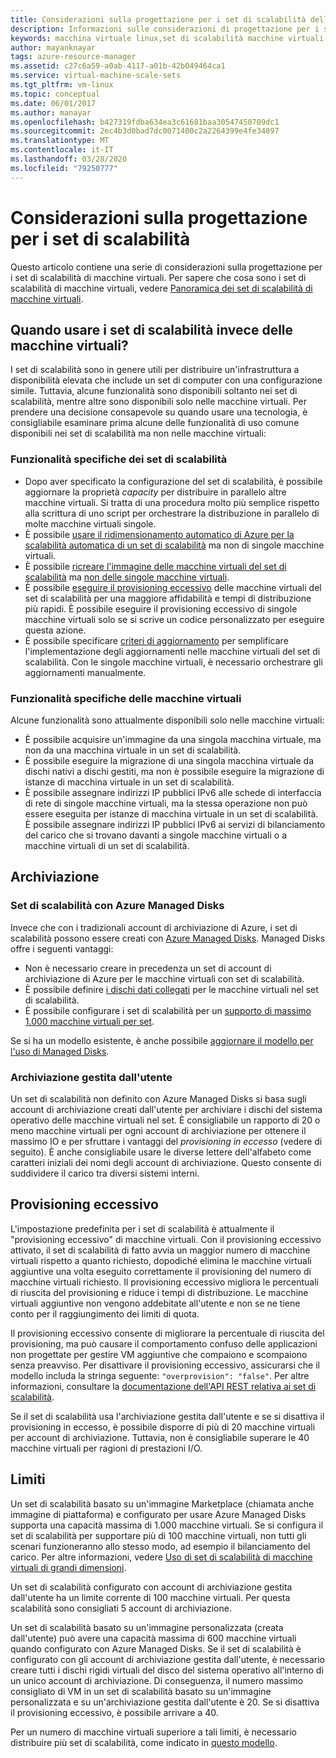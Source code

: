 ```yaml
---
title: Considerazioni sulla progettazione per i set di scalabilità delle macchine virtuali di AzureDesign Considerations for Azure Virtual Machine Scale Sets
description: Informazioni sulle considerazioni di progettazione per i set di scalabilità di macchine virtuali di Azure.Learn about the design considerations for your Azure Virtual Machine Scale Sets. Confrontare le funzionalità dei set di scalabilità con le funzionalità della macchina virtuale.
keywords: macchina virtuale linux,set di scalabilità macchine virtuali
author: mayanknayar
tags: azure-resource-manager
ms.assetid: c27c6a59-a0ab-4117-a01b-42b049464ca1
ms.service: virtual-machine-scale-sets
ms.tgt_pltfrm: vm-linux
ms.topic: conceptual
ms.date: 06/01/2017
ms.author: manayar
ms.openlocfilehash: b427319fdba634ea3c61681baa30547450709dc1
ms.sourcegitcommit: 2ec4b3d0bad7dc0071400c2a2264399e4fe34897
ms.translationtype: MT
ms.contentlocale: it-IT
ms.lasthandoff: 03/28/2020
ms.locfileid: "79250777"
---
```

# <a name="design-considerations-for-scale-sets"></a>Considerazioni sulla progettazione per i set di scalabilità
Questo articolo contiene una serie di considerazioni sulla progettazione per i set di scalabilità di macchine virtuali. Per sapere che cosa sono i set di scalabilità di macchine virtuali, vedere [Panoramica dei set di scalabilità di macchine virtuali](virtual-machine-scale-sets-overview.md).

## <a name="when-to-use-scale-sets-instead-of-virtual-machines"></a>Quando usare i set di scalabilità invece delle macchine virtuali?
I set di scalabilità sono in genere utili per distribuire un'infrastruttura a disponibilità elevata che include un set di computer con una configurazione simile. Tuttavia, alcune funzionalità sono disponibili soltanto nei set di scalabilità, mentre altre sono disponibili solo nelle macchine virtuali. Per prendere una decisione consapevole su quando usare una tecnologia, è consigliabile esaminare prima alcune delle funzionalità di uso comune disponibili nei set di scalabilità ma non nelle macchine virtuali:

### <a name="scale-set-specific-features"></a>Funzionalità specifiche dei set di scalabilità

- Dopo aver specificato la configurazione del set di scalabilità, è possibile aggiornare la proprietà *capacity* per distribuire in parallelo altre macchine virtuali. Si tratta di una procedura molto più semplice rispetto alla scrittura di uno script per orchestrare la distribuzione in parallelo di molte macchine virtuali singole.
- È possibile [usare il ridimensionamento automatico di Azure per la scalabilità automatica di un set di scalabilità](./virtual-machine-scale-sets-autoscale-overview.md) ma non di singole macchine virtuali.
- È possibile [ricreare l'immagine delle macchine virtuali del set di scalabilità](https://docs.microsoft.com/rest/api/compute/virtualmachinescalesets/reimage) ma [non delle singole macchine virtuali](https://docs.microsoft.com/rest/api/compute/virtualmachines).
- È possibile [eseguire il provisioning eccessivo](https://docs.microsoft.com/azure/virtual-machine-scale-sets/virtual-machine-scale-sets-design-overview#overprovisioning) delle macchine virtuali del set di scalabilità per una maggiore affidabilità e tempi di distribuzione più rapidi. È possibile eseguire il provisioning eccessivo di singole macchine virtuali solo se si scrive un codice personalizzato per eseguire questa azione.
- È possibile specificare [criteri di aggiornamento](./virtual-machine-scale-sets-upgrade-scale-set.md) per semplificare l'implementazione degli aggiornamenti nelle macchine virtuali del set di scalabilità. Con le singole macchine virtuali, è necessario orchestrare gli aggiornamenti manualmente.

### <a name="vm-specific-features"></a>Funzionalità specifiche delle macchine virtuali

Alcune funzionalità sono attualmente disponibili solo nelle macchine virtuali:

- È possibile acquisire un'immagine da una singola macchina virtuale, ma non da una macchina virtuale in un set di scalabilità.
- È possibile eseguire la migrazione di una singola macchina virtuale da dischi nativi a dischi gestiti, ma non è possibile eseguire la migrazione di istanze di macchina virtuale in un set di scalabilità.
- È possibile assegnare indirizzi IP pubblici IPv6 alle schede di interfaccia di rete di singole macchine virtuali, ma la stessa operazione non può essere eseguita per istanze di macchina virtuale in un set di scalabilità. È possibile assegnare indirizzi IP pubblici IPv6 ai servizi di bilanciamento del carico che si trovano davanti a singole macchine virtuali o a macchine virtuali di un set di scalabilità.

## <a name="storage"></a>Archiviazione

### <a name="scale-sets-with-azure-managed-disks"></a>Set di scalabilità con Azure Managed Disks
Invece che con i tradizionali account di archiviazione di Azure, i set di scalabilità possono essere creati con [Azure Managed Disks](../virtual-machines/windows/managed-disks-overview.md). Managed Disks offre i seguenti vantaggi:
- Non è necessario creare in precedenza un set di account di archiviazione di Azure per le macchine virtuali con set di scalabilità.
- È possibile definire [i dischi dati collegati](virtual-machine-scale-sets-attached-disks.md) per le macchine virtuali nel set di scalabilità.
- È possibile configurare i set di scalabilità per un [supporto di massimo 1.000 macchine virtuali per set](virtual-machine-scale-sets-placement-groups.md). 

Se si ha un modello esistente, è anche possibile [aggiornare il modello per l'uso di Managed Disks](virtual-machine-scale-sets-convert-template-to-md.md).

### <a name="user-managed-storage"></a>Archiviazione gestita dall'utente
Un set di scalabilità non definito con Azure Managed Disks si basa sugli account di archiviazione creati dall'utente per archiviare i dischi del sistema operativo delle macchine virtuali nel set. È consigliabile un rapporto di 20 o meno macchine virtuali per ogni account di archiviazione per ottenere il massimo IO e per sfruttare i vantaggi del _provisioning in eccesso_ (vedere di seguito). È anche consigliabile usare le diverse lettere dell'alfabeto come caratteri iniziali dei nomi degli account di archiviazione. Questo consente di suddividere il carico tra diversi sistemi interni. 


## <a name="overprovisioning"></a>Provisioning eccessivo
L'impostazione predefinita per i set di scalabilità è attualmente il "provisioning eccessivo" di macchine virtuali. Con il provisioning eccessivo attivato, il set di scalabilità di fatto avvia un maggior numero di macchine virtuali rispetto a quanto richiesto, dopodiché elimina le macchine virtuali aggiuntive una volta eseguito correttamente il provisioning del numero di macchine virtuali richiesto. Il provisioning eccessivo migliora le percentuali di riuscita del provisioning e riduce i tempi di distribuzione. Le macchine virtuali aggiuntive non vengono addebitate all'utente e non se ne tiene conto per il raggiungimento dei limiti di quota.

Il provisioning eccessivo consente di migliorare la percentuale di riuscita del provisioning, ma può causare il comportamento confuso delle applicazioni non progettate per gestire VM aggiuntive che compaiono e scompaiono senza preavviso. Per disattivare il provisioning eccessivo, assicurarsi che il modello includa la stringa seguente: `"overprovision": "false"`. Per altre informazioni, consultare la [documentazione dell'API REST relativa ai set di scalabilità](/rest/api/virtualmachinescalesets/create-or-update-a-set).

Se il set di scalabilità usa l'archiviazione gestita dall'utente e se si disattiva il provisioning in eccesso, è possibile disporre di più di 20 macchine virtuali per account di archiviazione. Tuttavia, non è consigliabile superare le 40 macchine virtuali per ragioni di prestazioni I/O. 

## <a name="limits"></a>Limiti
Un set di scalabilità basato su un'immagine Marketplace (chiamata anche immagine di piattaforma) e configurato per usare Azure Managed Disks supporta una capacità massima di 1.000 macchine virtuali. Se si configura il set di scalabilità per supportare più di 100 macchine virtuali, non tutti gli scenari funzioneranno allo stesso modo, ad esempio il bilanciamento del carico. Per altre informazioni, vedere [Uso di set di scalabilità di macchine virtuali di grandi dimensioni](virtual-machine-scale-sets-placement-groups.md). 

Un set di scalabilità configurato con account di archiviazione gestita dall'utente ha un limite corrente di 100 macchine virtuali. Per questa scalabilità sono consigliati 5 account di archiviazione.

Un set di scalabilità basato su un'immagine personalizzata (creata dall'utente) può avere una capacità massima di 600 macchine virtuali quando configurato con Azure Managed Disks. Se il set di scalabilità è configurato con gli account di archiviazione gestita dall'utente, è necessario creare tutti i dischi rigidi virtuali del disco del sistema operativo all'interno di un unico account di archiviazione. Di conseguenza, il numero massimo consigliato di VM in un set di scalabilità basato su un'immagine personalizzata e su un'archiviazione gestita dall'utente è 20. Se si disattiva il provisioning eccessivo, è possibile arrivare a 40.

Per un numero di macchine virtuali superiore a tali limiti, è necessario distribuire più set di scalabilità, come indicato in [questo modello](https://github.com/Azure/azure-quickstart-templates/tree/master/301-custom-images-at-scale).

